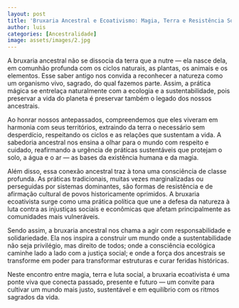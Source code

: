 ```yaml
---
layout: post
title: 'Bruxaria Ancestral e Ecoativismo: Magia, Terra e Resistência Social'
author: luis
categories: [Ancestralidade]
image: assets/images/2.jpg
---
```


A bruxaria ancestral não se dissocia da terra que a nutre — ela nasce dela, em comunhão profunda com os ciclos naturais, as plantas, os animais e os elementos. Esse saber antigo nos convida a reconhecer a natureza como um organismo vivo, sagrado, do qual fazemos parte. Assim, a prática mágica se entrelaça naturalmente com a ecologia e a sustentabilidade, pois preservar a vida do planeta é preservar também o legado dos nossos ancestrais.

Ao honrar nossos antepassados, compreendemos que eles viveram em harmonia com seus territórios, extraindo da terra o necessário sem desperdício, respeitando os ciclos e as relações que sustentam a vida. A sabedoria ancestral nos ensina a olhar para o mundo com respeito e cuidado, reafirmando a urgência de práticas sustentáveis que protejam o solo, a água e o ar — as bases da existência humana e da magia.

Além disso, essa conexão ancestral traz à tona uma consciência de classe profunda. As práticas tradicionais, muitas vezes marginalizadas ou perseguidas por sistemas dominantes, são formas de resistência e de afirmação cultural de povos historicamente oprimidos. A bruxaria ecoativista surge como uma prática política que une a defesa da natureza à luta contra as injustiças sociais e econômicas que afetam principalmente as comunidades mais vulneráveis.

Sendo assim, a bruxaria ancestral nos chama a agir com responsabilidade e solidariedade. Ela nos inspira a construir um mundo onde a sustentabilidade não seja privilégio, mas direito de todos; onde a consciência ecológica caminhe lado a lado com a justiça social; e onde a força dos ancestrais se transforme em poder para transformar estruturas e curar feridas históricas.

Neste encontro entre magia, terra e luta social, a bruxaria ecoativista é uma ponte viva que conecta passado, presente e futuro — um convite para cultivar um mundo mais justo, sustentável e em equilíbrio com os ritmos sagrados da vida.